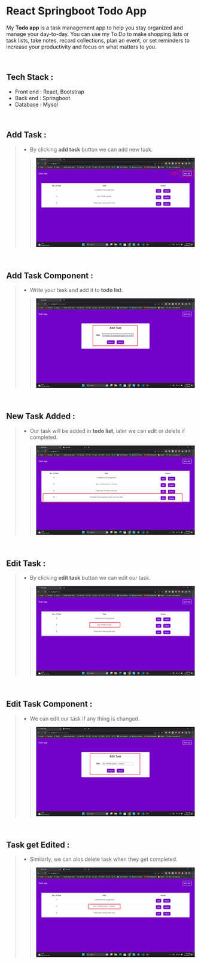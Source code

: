 # React Springboot Todo App

My **Todo app** is a task management app to help you stay organized and manage your day-to-day. You can use my To Do to make shopping lists or task lists, take notes, record collections, plan an event, or set reminders to increase your productivity and focus on what matters to you.

<br/>

## Tech Stack :
- Front end : React, Bootstrap
- Back end : Springboot
- Database : Mysql

<br/>

## Add Task :
> - By clicking **add task** button we can add new task.
>> ![screenshot 1](react-todo-screenshots/1.png)

<br/>
  
## Add Task Component :
> - Write your task and add it to **todo list**.
>>![screenshot 1](react-todo-screenshots/2.png)

<br/>

## New Task Added :
> - Our task will be added in **todo list**, later we can edit or delete if completed.
>> ![screenshot 1](react-todo-screenshots/3.png)

<br/>

## Edit Task :
> - By clicking **edit task** button we can edit our task. 
>> ![screenshot 1](react-todo-screenshots/4.png)

<br/>

## Edit Task Component :
> - We can edit our task if any thing is changed.
>> ![screenshot 1](react-todo-screenshots/5.png)

<br/>

## Task get Edited :
> - Similarly, we can alos delete task when they get completed.
>> ![screenshot 1](react-todo-screenshots/6.png)

<br/>
